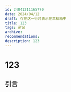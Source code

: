 ```yaml
---
id: 24041211165770
date: 2024/04/12
draft: 存在这一行时表示在草稿箱中
title: 123
tags: 杂记
archive:
recommendations:
description: 123
---
```

# 123
## 引言

